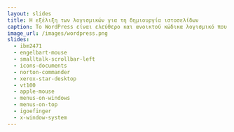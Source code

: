 ```yaml
---
layout: slides
title: Η εξέλιξη των λογισμικών για τη δημιουργία ιστοσελίδων
caption: Το WordPress είναι ελεύθερο και ανοικτού κώδικα λογισμικό που χρησιμοποιείται για τη δημιουργία ιστότοπων, blog ή εφαρμογών.
image_url: /images/wordpress.png
slides:
  - ibm2471
  - engelbart-mouse
  - smalltalk-scrollbar-left
  - icons-documents
  - norton-commander
  - xerox-star-desktop
  - vt100
  - apple-mouse
  - menus-on-windows
  - menus-on-top
  - igoefinger
  - x-window-system
---
```


